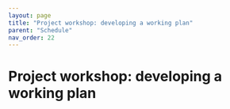 ```yaml
---
layout: page
title: "Project workshop: developing a working plan"
parent: "Schedule"
nav_order: 22
---
```


# Project workshop: developing a working plan

